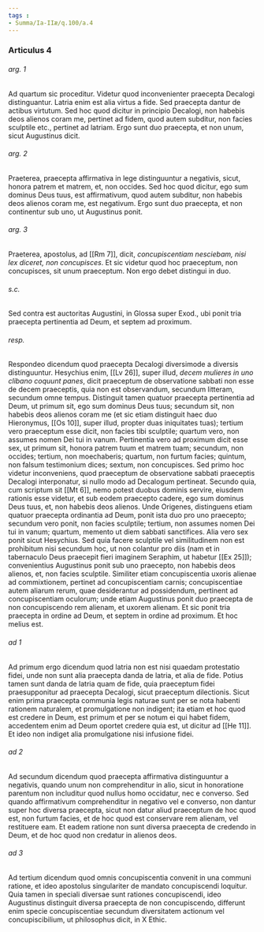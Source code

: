 ```yaml
---
tags : 
- Summa/Ia-IIæ/q.100/a.4
---
```


### Articulus 4

###### arg. 1
Ad quartum sic proceditur. Videtur quod inconvenienter praecepta Decalogi distinguantur. Latria enim est alia virtus a fide. Sed praecepta dantur de actibus virtutum. Sed hoc quod dicitur in principio Decalogi, non habebis deos alienos coram me, pertinet ad fidem, quod autem subditur, non facies sculptile etc., pertinet ad latriam. Ergo sunt duo praecepta, et non unum, sicut Augustinus dicit.

###### arg. 2
Praeterea, praecepta affirmativa in lege distinguuntur a negativis, sicut, honora patrem et matrem, et, non occides. Sed hoc quod dicitur, ego sum dominus Deus tuus, est affirmativum, quod autem subditur, non habebis deos alienos coram me, est negativum. Ergo sunt duo praecepta, et non continentur sub uno, ut Augustinus ponit.

###### arg. 3
Praeterea, apostolus, ad [[Rm 7]], dicit, *concupiscentiam nesciebam, nisi lex diceret, non concupisces*. Et sic videtur quod hoc praeceptum, non concupisces, sit unum praeceptum. Non ergo debet distingui in duo.

###### s.c.
Sed contra est auctoritas Augustini, in Glossa super Exod., ubi ponit tria praecepta pertinentia ad Deum, et septem ad proximum.

###### resp.
Respondeo dicendum quod praecepta Decalogi diversimode a diversis distinguuntur. Hesychius enim, [[Lv 26]], super illud, *decem mulieres in uno clibano coquunt panes*, dicit praeceptum de observatione sabbati non esse de decem praeceptis, quia non est observandum, secundum litteram, secundum omne tempus. Distinguit tamen quatuor praecepta pertinentia ad Deum, ut primum sit, ego sum dominus Deus tuus; secundum sit, non habebis deos alienos coram me (et sic etiam distinguit haec duo Hieronymus, [[Os 10]], super illud, propter duas iniquitates tuas); tertium vero praeceptum esse dicit, non facies tibi sculptile; quartum vero, non assumes nomen Dei tui in vanum. Pertinentia vero ad proximum dicit esse sex, ut primum sit, honora patrem tuum et matrem tuam; secundum, non occides; tertium, non moechaberis; quartum, non furtum facies; quintum, non falsum testimonium dices; sextum, non concupisces. Sed primo hoc videtur inconveniens, quod praeceptum de observatione sabbati praeceptis Decalogi interponatur, si nullo modo ad Decalogum pertineat. Secundo quia, cum scriptum sit [[Mt 6]], nemo potest duobus dominis servire, eiusdem rationis esse videtur, et sub eodem praecepto cadere, ego sum dominus Deus tuus, et, non habebis deos alienos. Unde Origenes, distinguens etiam quatuor praecepta ordinantia ad Deum, ponit ista duo pro uno praecepto; secundum vero ponit, non facies sculptile; tertium, non assumes nomen Dei tui in vanum; quartum, memento ut diem sabbati sanctifices. Alia vero sex ponit sicut Hesychius. Sed quia facere sculptile vel similitudinem non est prohibitum nisi secundum hoc, ut non colantur pro diis (nam et in tabernaculo Deus praecepit fieri imaginem Seraphim, ut habetur [[Ex 25]]); convenientius Augustinus ponit sub uno praecepto, non habebis deos alienos, et, non facies sculptile. Similiter etiam concupiscentia uxoris alienae ad commixtionem, pertinet ad concupiscentiam carnis; concupiscentiae autem aliarum rerum, quae desiderantur ad possidendum, pertinent ad concupiscentiam oculorum; unde etiam Augustinus ponit duo praecepta de non concupiscendo rem alienam, et uxorem alienam. Et sic ponit tria praecepta in ordine ad Deum, et septem in ordine ad proximum. Et hoc melius est.

###### ad 1
Ad primum ergo dicendum quod latria non est nisi quaedam protestatio fidei, unde non sunt alia praecepta danda de latria, et alia de fide. Potius tamen sunt danda de latria quam de fide, quia praeceptum fidei praesupponitur ad praecepta Decalogi, sicut praeceptum dilectionis. Sicut enim prima praecepta communia legis naturae sunt per se nota habenti rationem naturalem, et promulgatione non indigent; ita etiam et hoc quod est credere in Deum, est primum et per se notum ei qui habet fidem, accedentem enim ad Deum oportet credere quia est, ut dicitur ad [[He 11]]. Et ideo non indiget alia promulgatione nisi infusione fidei.

###### ad 2
Ad secundum dicendum quod praecepta affirmativa distinguuntur a negativis, quando unum non comprehenditur in alio, sicut in honoratione parentum non includitur quod nullus homo occidatur, nec e converso. Sed quando affirmativum comprehenditur in negativo vel e converso, non dantur super hoc diversa praecepta, sicut non datur aliud praeceptum de hoc quod est, non furtum facies, et de hoc quod est conservare rem alienam, vel restituere eam. Et eadem ratione non sunt diversa praecepta de credendo in Deum, et de hoc quod non credatur in alienos deos.

###### ad 3
Ad tertium dicendum quod omnis concupiscentia convenit in una communi ratione, et ideo apostolus singulariter de mandato concupiscendi loquitur. Quia tamen in speciali diversae sunt rationes concupiscendi, ideo Augustinus distinguit diversa praecepta de non concupiscendo, differunt enim specie concupiscentiae secundum diversitatem actionum vel concupiscibilium, ut philosophus dicit, in X Ethic.


